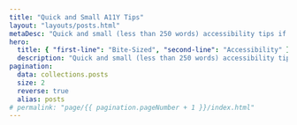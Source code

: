 ```yaml
---
title: "Quick and Small A11Y Tips"
layout: "layouts/posts.html"
metaDesc: "Quick and small (less than 250 words) accessibility tips if you are in a rush or just one to learn something new (and small)."
hero:
  title: { "first-line": "Bite-Sized", "second-line": "Accessibility" }
  description: "Quick and small (less than 250 words) accessibility tips if you are in a rush or just one to learn something new (and small)."
pagination:
  data: collections.posts
  size: 2
  reverse: true
  alias: posts
# permalink: "page/{{ pagination.pageNumber + 1 }}/index.html"
---
```

